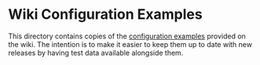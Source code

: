 # Wiki Configuration Examples

This directory contains copies of the [configuration examples][wiki:examples]
provided on the wiki. The intention is to make it easier to keep them up to date
with new releases by having test data available alongside them.

[wiki:examples]: https://wiki.shibboleth.net/confluence/display/MA1/Configuration+Examples
